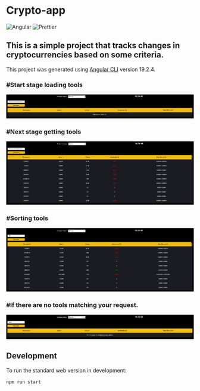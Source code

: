 # Crypto-app


![Angular](https://img.shields.io/badge/Angular-frontend-red?logo=angular&logoColor=white)
![Prettier](https://img.shields.io/badge/code%20style-prettier-ff69b4.svg)

## This is a simple project that tracks changes in cryptocurrencies based on some criteria.

This project was generated using [Angular CLI](https://github.com/angular/angular-cli) version 19.2.4.

### #Start stage loading tools
<img src="src/images/load.png" alt="Loading tools" width="600"/>

### #Next stage getting tools

<img src="src/images/get.png" alt="Getting tools" width="600" />

### #Sorting tools

<img src="src/images/sort.png" alt="Sorting tools" width="600" />

### #If there are no tools matching your request.

<img src="src/images/empty.png" alt="Empty" width="600" />

## Development

To run the standard web version in development:

```bash
npm run start
```
